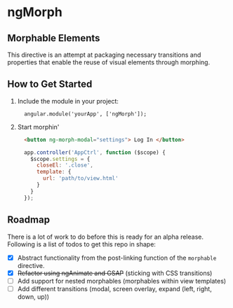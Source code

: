# ngMorph #
 
## Morphable Elements ##
This directive is an attempt at packaging necessary transitions and properties that enable the reuse of visual elements through morphing.


## How to Get Started ##

  1. Include the module in your project: 
  
      ```
        angular.module('yourApp', ['ngMorph']);
      ```
  2. Start morphin'
  

      ```html
        <button ng-morph-modal="settings"> Log In </button>
      ```
      
      ```js
        app.controller('AppCtrl', function ($scope) {
          $scope.settings = {
            closeEl: '.close',
            template: {
              url: 'path/to/view.html'
            }
          }
        });
      ```

## Roadmap ##

There is a lot of work to do before this is ready for an alpha release. Following is a list of todos to get this repo in shape:

  - [X] Abstract functionality from the post-linking function of the `morphable` directive.
  - [X] ~~Refactor using ngAnimate and GSAP~~ (sticking with CSS transitions)
  - [ ] Add support for nested morphables (morphables within view templates)
  - [ ] Add different transitions (modal, screen overlay, expand (left, right, down, up))
